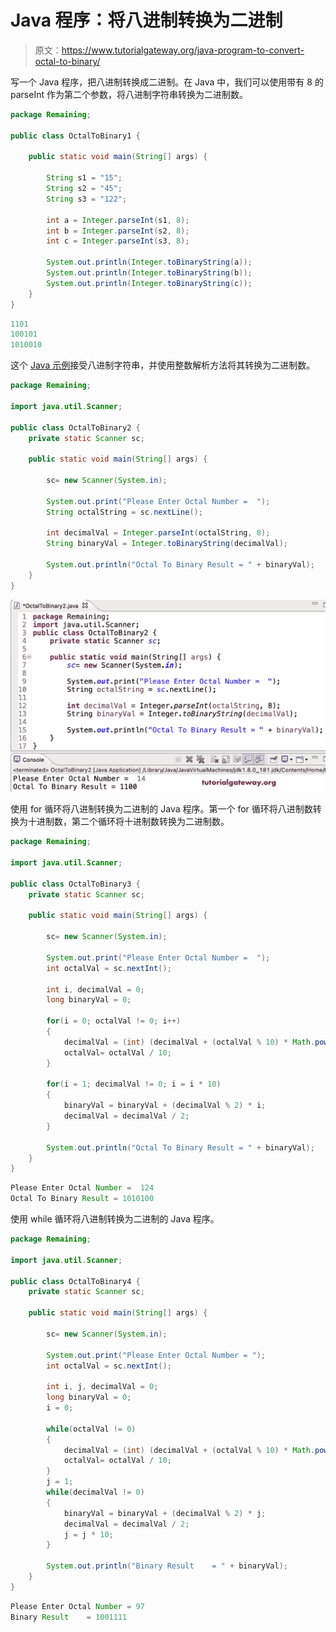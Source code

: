 # Java 程序：将八进制转换为二进制

> 原文：<https://www.tutorialgateway.org/java-program-to-convert-octal-to-binary/>

写一个 Java 程序，把八进制转换成二进制。在 Java 中，我们可以使用带有 8 的 parseInt 作为第二个参数，将八进制字符串转换为二进制数。

```java
package Remaining;

public class OctalToBinary1 {

	public static void main(String[] args) {

		String s1 = "15";
		String s2 = "45";
		String s3 = "122";

		int a = Integer.parseInt(s1, 8);
		int b = Integer.parseInt(s2, 8);
		int c = Integer.parseInt(s3, 8);

		System.out.println(Integer.toBinaryString(a));
		System.out.println(Integer.toBinaryString(b));
		System.out.println(Integer.toBinaryString(c));
	}
}
```

```java
1101
100101
1010010
```

这个 [Java 示例](https://www.tutorialgateway.org/learn-java-programs/)接受八进制字符串，并使用整数解析方法将其转换为二进制数。

```java
package Remaining;

import java.util.Scanner;

public class OctalToBinary2 {
	private static Scanner sc;

	public static void main(String[] args) {

		sc= new Scanner(System.in);

		System.out.print("Please Enter Octal Number =  ");
		String octalString = sc.nextLine();

		int decimalVal = Integer.parseInt(octalString, 8);
		String binaryVal = Integer.toBinaryString(decimalVal);

		System.out.println("Octal To Binary Result = " + binaryVal);
	}
}
```

![Java Program to Convert Octal To Binary 2](img/070851b761a3dcfaab4578dad3ef51a3.png)

使用 for 循环将八进制转换为二进制的 Java 程序。第一个 for 循环将八进制数转换为十进制数，第二个循环将十进制数转换为二进制数。

```java
package Remaining;

import java.util.Scanner;

public class OctalToBinary3 {
	private static Scanner sc;

	public static void main(String[] args) {

		sc= new Scanner(System.in);

		System.out.print("Please Enter Octal Number =  ");
		int octalVal = sc.nextInt();

		int i, decimalVal = 0;
		long binaryVal = 0;

		for(i = 0; octalVal != 0; i++)
		{
			decimalVal = (int) (decimalVal + (octalVal % 10) * Math.pow(8, i));
			octalVal= octalVal / 10;
		}

		for(i = 1; decimalVal != 0; i = i * 10)
		{
			binaryVal = binaryVal + (decimalVal % 2) * i;
			decimalVal = decimalVal / 2;
		}

		System.out.println("Octal To Binary Result = " + binaryVal);
	}
}
```

```java
Please Enter Octal Number =  124
Octal To Binary Result = 1010100
```

使用 while 循环将八进制转换为二进制的 Java 程序。

```java
package Remaining;

import java.util.Scanner;

public class OctalToBinary4 {
	private static Scanner sc;

	public static void main(String[] args) {

		sc= new Scanner(System.in);

		System.out.print("Please Enter Octal Number = ");
		int octalVal = sc.nextInt();

		int i, j, decimalVal = 0;
		long binaryVal = 0;
		i = 0;

		while(octalVal != 0)
		{
			decimalVal = (int) (decimalVal + (octalVal % 10) * Math.pow(8, i++));
			octalVal= octalVal / 10;
		}
		j = 1; 
		while(decimalVal != 0)
		{
			binaryVal = binaryVal + (decimalVal % 2) * j;
			decimalVal = decimalVal / 2;
			j = j * 10;
		}

		System.out.println("Binary Result    = " + binaryVal);
	}
}
```

```java
Please Enter Octal Number = 97
Binary Result    = 1001111
```